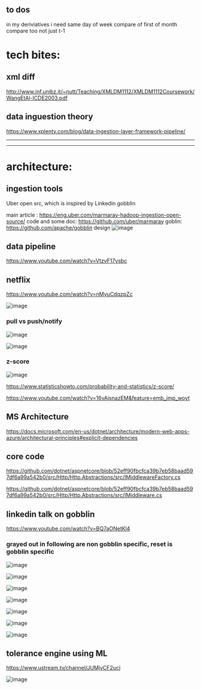
## to dos 

in my deriviatives i need same day of week compare of first of month compare too not just t-1



# tech bites:

## xml diff

http://www.inf.unibz.it/~nutt/Teaching/XMLDM1112/XMLDM1112Coursework/WangEtAl-ICDE2003.pdf


## data inguestion theory
https://www.xplenty.com/blog/data-ingestion-layer-framework-pipeline/




---
---




# architecture:

## ingestion tools
Uber open src, which is inspired by Linkedin gobblin

main article : https://eng.uber.com/marmaray-hadoop-ingestion-open-source/
code and some doc: https://github.com/uber/marmaray
goblin: https://github.com/apache/gobblin
design
![image](https://user-images.githubusercontent.com/1906471/121627180-e3996580-ca44-11eb-9c08-e753502f38d7.png)


## data pipeline

https://www.youtube.com/watch?v=VtzvF17ysbc


## netflix

https://www.youtube.com/watch?v=nMyuCdqzpZc


![image](https://user-images.githubusercontent.com/1906471/121797926-43cd0a80-cbf1-11eb-8087-d26fd45a8df2.png)


### pull vs push/notify 
![image](https://user-images.githubusercontent.com/1906471/121798078-36fce680-cbf2-11eb-9dd2-6ce73d879cf8.png)


![image](https://user-images.githubusercontent.com/1906471/121798091-4aa84d00-cbf2-11eb-96f0-37f2e5648b11.png)




### z-score
![image](https://user-images.githubusercontent.com/1906471/121738436-35370400-cac8-11eb-869d-afe8d07f9841.png)

https://www.statisticshowto.com/probability-and-statistics/z-score/

https://www.youtube.com/watch?v=16vAjsnazEM&feature=emb_imp_woyt



## MS Architecture

https://docs.microsoft.com/en-us/dotnet/architecture/modern-web-apps-azure/architectural-principles#explicit-dependencies


## core code

https://github.com/dotnet/aspnetcore/blob/52eff90fbcfca39b7eb58baad597df6a99a542b0/src/Http/Http.Abstractions/src/IMiddlewareFactory.cs

https://github.com/dotnet/aspnetcore/blob/52eff90fbcfca39b7eb58baad597df6a99a542b0/src/Http/Http.Abstractions/src/IMiddleware.cs


## linkedin talk on gobblin
https://www.youtube.com/watch?v=BQ7aONetKl4

### grayed out  in following are non gobblin specific, reset is gobblin specific 

![image](https://user-images.githubusercontent.com/1906471/121797852-de791980-cbf0-11eb-95df-20d7078a1d04.png)


![image](https://user-images.githubusercontent.com/1906471/121798311-87287880-cbf3-11eb-8768-bd86e4479e5e.png)


![image](https://user-images.githubusercontent.com/1906471/121798321-9efffc80-cbf3-11eb-8314-1d7c47661574.png)


![image](https://user-images.githubusercontent.com/1906471/121798334-ade6af00-cbf3-11eb-8b84-29b928a3c627.png)


![image](https://user-images.githubusercontent.com/1906471/121798360-cf479b00-cbf3-11eb-968d-4198d51d5855.png)


![image](https://user-images.githubusercontent.com/1906471/121798399-0f0e8280-cbf4-11eb-863b-b1d738edb157.png)


![image](https://user-images.githubusercontent.com/1906471/121798408-2188bc00-cbf4-11eb-83bf-656e10ed3fdc.png)




## tolerance engine using ML


https://www.ustream.tv/channel/JUMjvCF2ucj


![image](https://user-images.githubusercontent.com/1906471/121798586-331e9380-cbf5-11eb-9f53-e7a3cdd46dfa.png)










